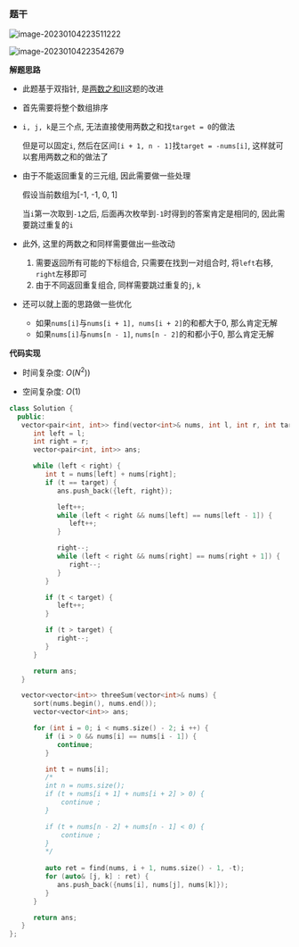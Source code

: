 ### 题干

![image-20230104223511222](http://www.cdn.liver0377.xyz/typora/202301042235163.png)

![image-20230104223542679](http://www.cdn.liver0377.xyz/typora/202301042235945.png)



**解题思路**

- 此题基于双指针, 是[两数之和II](https://leetcode.cn/problems/two-sum-ii-input-array-is-sorted/)这题的改进

- 首先需要将整个数组排序

- `i, j, k`是三个点, 无法直接使用两数之和找`target = 0`的做法

  但是可以固定`i`, 然后在区间`[i + 1, n - 1]`找`target = -nums[i]`, 这样就可以套用两数之和的做法了

- 由于不能返回重复的三元组, 因此需要做一些处理

  假设当前数组为[-1, -1, 0, 1]

  当`i`第一次取到`-1`之后, 后面再次枚举到`-1`时得到的答案肯定是相同的, 因此需要跳过重复的`i`

- 此外, 这里的两数之和同样需要做出一些改动

  1. 需要返回所有可能的下标组合, 只需要在找到一对组合时, 将`left`右移, `right`左移即可
  2. 由于不同返回重复组合, 同样需要跳过重复的`j`, `k`



- 还可以就上面的思路做一些优化
  - 如果`nums[i]`与`nums[i + 1], nums[i + 2]`的和都大于0, 那么肯定无解
  - 如果`nums[i]`与`nums[n - 1]`, `nums[n - 2]`的和都小于0, 那么肯定无解



**代码实现**

- 时间复杂度: $O(N ^ 2))$

- 空间复杂度: $O(1)$

```cc
class Solution {
  public:
   vector<pair<int, int>> find(vector<int>& nums, int l, int r, int target) {
      int left = l;
      int right = r;
      vector<pair<int, int>> ans;

      while (left < right) {
         int t = nums[left] + nums[right];
         if (t == target) {
            ans.push_back({left, right});

            left++;
            while (left < right && nums[left] == nums[left - 1]) {
               left++;
            }

            right--;
            while (left < right && nums[right] == nums[right + 1]) {
               right--;
            }
         }

         if (t < target) {
            left++;
         }

         if (t > target) {
            right--;
         }
      }

      return ans;
   }

   vector<vector<int>> threeSum(vector<int>& nums) {
      sort(nums.begin(), nums.end());
      vector<vector<int>> ans;

      for (int i = 0; i < nums.size() - 2; i ++) {
         if (i > 0 && nums[i] == nums[i - 1]) {
            continue;
         }

         int t = nums[i];
         /* 
         int n = nums.size();
         if (t + nums[i + 1] + nums[i + 2] > 0) {
             continue ;
         }

         if (t + nums[n - 2] + nums[n - 1] < 0) {
             continue ;
         }
         */
         
         auto ret = find(nums, i + 1, nums.size() - 1, -t);
         for (auto& [j, k] : ret) {
            ans.push_back({nums[i], nums[j], nums[k]});
         }
      }

      return ans;
   }
};
```

